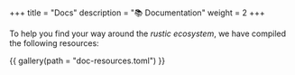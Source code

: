 +++
title = "Docs"
description = "📚 Documentation"
weight = 2
+++

To help you find your way around the *rustic ecosystem*, we have compiled the following resources:

{{ gallery(path = "doc-resources.toml") }}
